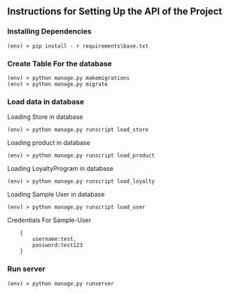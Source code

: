 ## Instructions for Setting Up the API of the Project

### Installing Dependencies

```
(env) > pip install - r requirements\base.txt

```

### Create Table For the database

```
(env) > python manage.py makemigrations
(env) > python manage.py migrate

```
### Load data in database

<p>Loading Store in database</p>

```
(env) > python manage.py runscript load_store
```

<p>Loading product in database</p>

```
(env) > python manage.py runscript load_product
```

<p>Loading LoyaltyProgram in database</p>

```
(env) > python manage.py runscript load_loyalty
```
<p>Loading Sample User in database</p>

```
(env) > python manage.py runscript load_user
```

Credentials For Sample-User

```
    {
        username:test,
        password:test123
    }
```

### Run server

```
(env) > python manage.py runserver
```